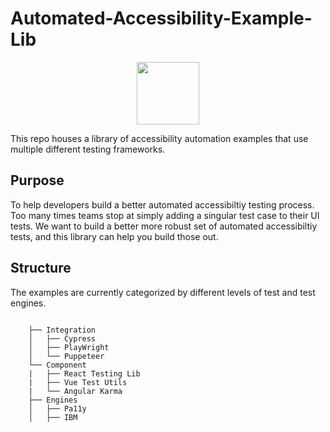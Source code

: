 # Automated-Accessibility-Example-Lib
<p align="center">
<img src="https://t4.ftcdn.net/jpg/05/99/53/89/360_F_599538928_9YqKh2qFtuVUEmy7DE8le5XgXN6acuoS.jpg" height="100px" width="100px" alt="" />
</p>

This repo houses a library of accessibility automation examples that use multiple different testing frameworks.

## Purpose

To help developers build a better automated accessibiltiy testing process. Too many times teams stop at simply adding a singular test 
case to their UI tests. We want to build a better more robust set of automated accessibiltiy tests, and this library can help you build those out. 

## Structure

The examples are currently categorized by different levels of test and test engines. 

```

    ├── Integration            
    │   ├── Cypress            
    │   ├── PlayWright         
    │   └── Puppeteer          
    └── Component
    |   ├── React Testing Lib      
    |   ├── Vue Test Utils         
    |   └── Angular Karma
    ├── Engines         
    │   ├── Pa11y           
    │   ├── IBM       
    
```
